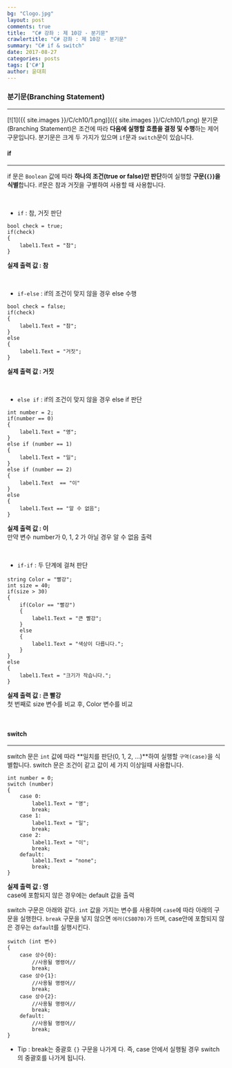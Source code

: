 ```yaml
---
bg: "Clogo.jpg"
layout: post
comments: true
title:  "C# 강좌 : 제 10강 - 분기문"
crawlertitle: "C# 강좌 : 제 10강 - 분기문"
summary: "C# if & switch"
date: 2017-08-27
categories: posts
tags: ['C#']
author: 윤대희
---
```


### 분기문(Branching Statement) ###
----------
[![1]({{ site.images }}/C/ch10/1.png)]({{ site.images }}/C/ch10/1.png)
분기문 (Branching Statement)은 조건에 따라 **다음에 실행할 흐름을 결정 및 수행**하는 제어 구문입니다. 분기문은 크게 두 가지가 있으며 `if`문과 `switch`문이 있습니다.

#### if ####
----------
if 문은 `Boolean` 값에 따라 **하나의 조건(true or false)만 판단**하여 실행할 **구문(`{}`)을 식별**합니다. if문은 참과 거짓을 구별하여 사용할 때 사용합니다.

<br>

*    `if` : 참, 거짓 판단

```c#:
bool check = true;
if(check)
{
    label1.Text = "참";
}
```

**실제 출력 값 : 참**

<br>

* `if-else` : if의 조건이 맞지 않을 경우 else 수행

```c#:
bool check = false;
if(check)
{
    label1.Text = "참";
}
else
{
    label1.Text = "거짓";
}
```

**실제 출력 값 : 거짓**

<br>

* `else if` : if의 조건이 맞지 않을 경우 else if 판단

```c#:
int number = 2;
if(number == 0)
{
    label1.Text = "영";
}
else if (number == 1)
{
    label1.Text = "일";
}
else if (number == 2)
{
    label1.Text  == "이"
}
else
{
    label1.Text == "알 수 없음";
}
```

**실제 출력 값 : 이**<br>
만약 변수 number가 0, 1, 2 가 아닐 경우 알 수 없음 출력

<br>

* `if-if` : 두 단계에 걸쳐 판단

```c#:
string Color = "빨강";
int size = 40;
if(size > 30)
{
    if(Color == "빨강")
    { 
        label1.Text = "큰 빨강";
    }    
    else
    {
        label1.Text = "색상이 다릅니다.";
    }
}
else
{
    label1.Text = "크기가 작습니다.";
}
```

**실제 출력 값 : 큰 빨강**<br>
첫 번째로 size 변수를 비교 후, Color 변수를 비교

<br>

#### switch ####
----------

switch 문은 `int` 값에 따라 **일치를 판단(0, 1, 2, ...)**하여 실행할 `구역(case)`을 식별합니다. switch 문은 조건이 같고 값이 세 가지 이상일때 사용합니다.

```c#:
int number = 0;
switch (number)
{
    case 0:
        label1.Text = "영";
        break;
    case 1:
        label1.Text = "일";
        break;
    case 2:
        label1.Text = "이";
        break;
    default:
        label1.Text = "none";
        break;
}
```

**실제 출력 값 : 영**<br>
case에 포함되지 않은 경우에는 default 값을 출력

switch 구문은 아래와 같다. `int` 값을 가지는 변수를 사용하며 `case`에 따라 아래의 구문을 실행한다. `break` 구문을 넣지 않으면 `에러(CS8070)`가 뜨며, case안에 포함되지 않은 경우는 `dafaul`t를 실행시킨다.

```c#:
switch (int 변수)
{
    case 상수{0}:
        //사용될 명령어//
        break;
    case 상수{1}:
        //사용될 명령어//
        break;
    case 상수{2}:
        //사용될 명령어//
        break;
    default:
        //사용될 명령어//
        break;
}
```

* Tip : break는 중괄호 `{}` 구문을 나가게 다. 즉, case 안에서 실행될 경우 switch의 중괄호를 나가게 됩니다.
